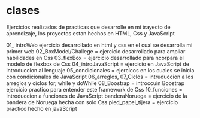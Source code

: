 # clases

Ejercicios realizados de practicas que desarrolle en mi trayecto de aprendizaje, los proyectos estan hechos en HTML, Css y JavaScript

01_ introWeb  ejercicio desarrollado en html y css en el cual se desarrolla mi primer web 
02_BoxModel/Challege =  ejercicio desarrollado para ampliar habilidades en Css
03_flexBox = ejercicio desarrollado para ncorpara el modelo de flexbox de Css
04_introJavaScript = ejercicio en JavaScript  de introduccion al lenguaje
05_condicionales = ejercicos en los cuales se inicia con condicionales de JavaScript
06_arreglos, 07_Ciclos = intruduccion a los arreglos y ciclos for, while y doWhile
08_Boostrap = introccuin Boostrap ejercicio practico para entender este framework de Css
10_funciones = introduccion a funciones de JavaScript
banderaNoruega = ejercicio de la bandera de Noruega hecha con solo Css
pied_papel_tijera = ejercicio practico hecho en javaScript

